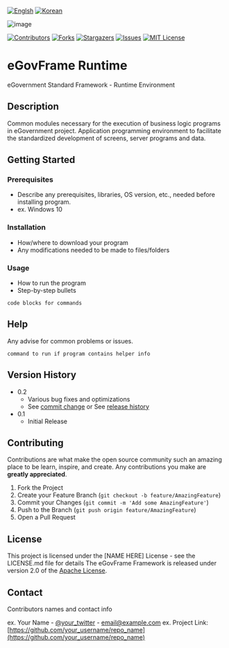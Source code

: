 [![Englsh][language-en-shield]](README.md) 
[![Korean][language-kr-shield]](README.kr.md)


![image](https://user-images.githubusercontent.com/1613812/125195363-365a7d00-e290-11eb-92b5-6cfd5266962e.png)


[![Contributors][contributors-shield]][contributors-url]
[![Forks][forks-shield]][forks-url]
[![Stargazers][stars-shield]][stars-url]
[![Issues][issues-shield]][issues-url]
[![MIT License][license-shield]][license-url]


<!-- ABOUT THE PROJECT -->
# eGovFrame Runtime

eGovernment Standard Framework - Runtime Environment

## Description

Common modules necessary for the execution of business logic programs in eGovernment project. Application programming environment to facilitate the standardized development of screens, server programs and data.

<!-- GETTING STARTED -->
## Getting Started


### Prerequisites

* Describe any prerequisites, libraries, OS version, etc., needed before installing program.
* ex. Windows 10

### Installation

* How/where to download your program
* Any modifications needed to be made to files/folders

<!-- USAGE EXAMPLES -->
### Usage

* How to run the program
* Step-by-step bullets
```
code blocks for commands
```

## Help

Any advise for common problems or issues.
```
command to run if program contains helper info
```

## Version History

* 0.2
    * Various bug fixes and optimizations
    * See [commit change]() or See [release history]()
* 0.1
    * Initial Release

<!-- CONTRIBUTING -->
## Contributing

Contributions are what make the open source community such an amazing place to be learn, inspire, and create. Any contributions you make are **greatly appreciated**.

1. Fork the Project
2. Create your Feature Branch (`git checkout -b feature/AmazingFeature`)
3. Commit your Changes (`git commit -m 'Add some AmazingFeature'`)
4. Push to the Branch (`git push origin feature/AmazingFeature`)
5. Open a Pull Request

<!-- LICENSE -->
## License

This project is licensed under the [NAME HERE] License - see the LICENSE.md file for details
The eGovFrame Framework is released under version 2.0 of the [Apache License](https://www.apache.org/licenses/LICENSE-2.0).

## Contact

Contributors names and contact info

ex. Your Name - [@your_twitter](https://twitter.com/your_username) - email@example.com
ex. Project Link: [https://github.com/your_username/repo_name](https://github.com/your_username/repo_name)

<!-- MARKDOWN LINKS & IMAGES -->
<!-- https://www.markdownguide.org/basic-syntax/#reference-style-links -->
[language-kr-shield]: https://img.shields.io/badge/language-Korean-blue.svg?style=for-the-badge
[language-en-shield]: https://img.shields.io/badge/language-English-red.svg?style=for-the-badge

[contributors-shield]: https://img.shields.io/github/contributors/sleepred/Good-README-Template.svg?style=for-the-badge
[contributors-url]: https://github.com/sleepred/Good-README-Template/graphs/contributors
[forks-shield]: https://img.shields.io/github/forks/sleepred/Good-README-Template.svg?style=for-the-badge
[forks-url]: https://github.com/sleepred/Good-README-Template/network/members
[stars-shield]: https://img.shields.io/github/stars/sleepred/Good-README-Template.svg?style=for-the-badge
[stars-url]: https://github.com/sleepred/Good-README-Template/stargazers
[issues-shield]: https://img.shields.io/github/issues/sleepred/Good-README-Template.svg?style=for-the-badge
[issues-url]: https://github.com/sleepred/Good-README-Template/issues
[license-shield]: https://img.shields.io/github/license/sleepred/Good-README-Template.svg?style=for-the-badge
[license-url]: https://github.com/sleepred/Good-README-Template/blob/master/LICENSE.txt
[product-screenshot]: images/screenshot.png



